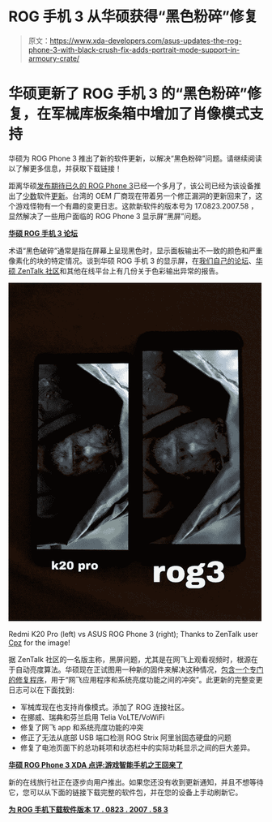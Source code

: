 # ROG 手机 3 从华硕获得“黑色粉碎”修复

> 原文：<https://www.xda-developers.com/asus-updates-the-rog-phone-3-with-black-crush-fix-adds-portrait-mode-support-in-armoury-crate/>

# 华硕更新了 ROG 手机 3 的“黑色粉碎”修复，在军械库板条箱中增加了肖像模式支持

华硕为 ROG Phone 3 推出了新的软件更新，以解决“黑色粉碎”问题。请继续阅读以了解更多信息，并获取下载链接！

距离华硕[发布期待已久的 ROG Phone 3](https://www.xda-developers.com/asus-rog-phone-3-gaming-smartphone-snapdragon-865-plus-144hz-display-6000mah-battery-launch/)已经一个多月了，该公司已经为该设备推出了[少数](https://www.xda-developers.com/asus-rog-phone-3-first-update-brings-google-lens-shortcut-camera-app-outdoor-mode-3-finger-screenshot-gesture/)软件[更新](https://www.xda-developers.com/asus-rog-phone-3-update-improves-multi-finger-touch-response-adds-navigation-blocking-feature-game-genie/)。台湾的 OEM 厂商现在带着另一个修正漏洞的更新回来了，这个游戏怪物有一个有趣的变更日志。这款新软件的版本号为 17.0823.2007.58 ，显然解决了一些用户面临的 ROG Phone 3 显示屏“黑屏”问题。

**[华硕 ROG 手机 3 论坛](https://forum.xda-developers.com/asus-rog-phone-3)**

术语“黑色破碎”通常是指在屏幕上呈现黑色时，显示面板输出不一致的颜色和严重像素化的块的特定情况。谈到华硕 ROG 手机 3 的显示屏，在[我们自己的论坛](https://forum.xda-developers.com/asus-rog-phone-3/help/black-crush-issue-t4148627)、[华硕 ZenTalk 社区](https://zentalk.asus.com/en/discussion/33479/rog-3-suffers-from-heavy-black-crush-issue)和其他在线平台上有几份关于色彩输出异常的报告。

 <picture>![asus_rog_phone_3_black_crush](img/0093c39201e78d861de17566e37f0887.png)</picture> 

Redmi K20 Pro (left) vs ASUS ROG Phone 3 (right); Thanks to ZenTalk user [Cpz](https://zentalk.asus.com/en/profile/Cpz) for the image!

据 ZenTalk 社区的一名版主称，黑屏问题，尤其是在网飞上观看视频时，根源在于自动亮度算法。华硕现在正试图用一种新的固件来解决这种情况，[包含一个专门的修复程序](https://zentalk.asus.com/en/discussion/comment/108185/#Comment_108185)，用于“网飞应用程序和系统亮度功能之间的冲突”。此更新的完整变更日志可以在下面找到:

*   军械库现在也支持肖像模式。添加了 ROG 连接社区。
*   在挪威、瑞典和芬兰启用 Telia VoLTE/VoWiFi
*   修复了网飞 app 和系统亮度功能的冲突
*   修正了无法从底部 USB 端口检测 ROG Strix 阿里翁固态硬盘的问题
*   修复了电池页面下的总功耗项和状态栏中的实际功耗显示之间的巨大差异。

**[华硕 ROG Phone 3 XDA 点评:游戏智能手机之王回来了](https://www.xda-developers.com/asus-rog-phone-3-review/)**

新的在线旅行社正在逐步向用户推出。如果您还没有收到更新通知，并且不想等待它，您可以从下面的链接下载完整的软件包，并在您的设备上手动刷新它。

**[为 ROG 手机下载软件版本 17 . 0823 . 2007 . 58 3](https://dlcdnets.asus.com/pub/ASUS/ZenFone/ZS661KS/UL-ASUS_I003_1-ASUS-17.0823.2007.58-1.1.9-user.zip)**